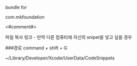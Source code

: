bundle for 

com.mkfoundation



<#comment#>

파일 복사 링크 - 만약 다른 컴퓨터에 자신의 snipet을 넣고 싶을 경우

###경로 command + shift + G

~/Library/Developer/Xcode/UserData/CodeSnippets

